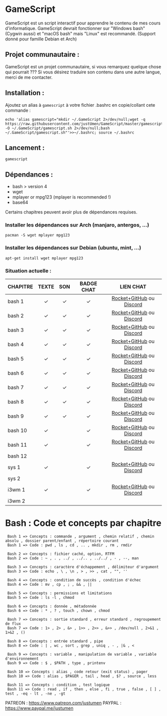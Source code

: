 # GameScript

GameScript est un script interactif pour apprendre le contenu de mes cours d'informatique.
GameScript devrait fonctionner sur "Windows bash" (Cygwin aussi) et "macOS bash" mais "Linux" est recommandé. (Support donné pour famille Debian et Arch)

## Projet communautaire :

GameScript est un projet communautaire, si vous remarquez quelque chose qui pourrait ???
Si vous désirez traduire son contenu dans une autre langue, merci de me contacter.

## Installation :

Ajoutez un alias à `gamescript` à votre fichier .bashrc en copie/collant cete commande :

    echo 'alias gamescript="mkdir ~/.GameScript 2>/dev/null;wget -q https://raw.githubusercontent.com/justUmen/GameScript/master/gamescript.sh -O ~/.GameScript/gamescript.sh 2>/dev/null;bash ~/.GameScript/gamescript.sh"'>>~/.bashrc; source ~/.bashrc

## Lancement :

    gamescript

## Dépendances :

* bash > version 4
* wget
* mplayer or mpg123 (mplayer is recommended !)
* base64

Certains chapitres peuvent avoir plus de dépendances requises.

### Installer les dépendances sur Arch (manjaro, antergos, ...)

    pacman -S wget mplayer mpg123

### Installer les dépendances sur Debian (ubuntu, mint, ...)

    apt-get install wget mplayer mpg123

### Situation actuelle :

|CHAPITRE|TEXTE|SON|BADGE CHAT|LIEN CHAT|
|---------|:-----:|:-----:|:-----:|:-----:|
|bash 1|✓|✓|✓|[Rocket+GitHub](https://rocket.bjornulf.org) ou [Discord](https://discord.gg/25eRgvD)|
|bash 2|✓|✓|✓|[Rocket+GitHub](https://rocket.bjornulf.org) ou [Discord](https://discord.gg/25eRgvD)|
|bash 3|✓|✓|✓|[Rocket+GitHub](https://rocket.bjornulf.org) ou [Discord](https://discord.gg/25eRgvD)|
|bash 4|✓|✓|✓|[Rocket+GitHub](https://rocket.bjornulf.org) ou [Discord](https://discord.gg/25eRgvD)|
|bash 5|✓|✓|✓|[Rocket+GitHub](https://rocket.bjornulf.org) ou [Discord](https://discord.gg/25eRgvD)|
|bash 6|✓|✓|✓|[Rocket+GitHub](https://rocket.bjornulf.org) ou [Discord](https://discord.gg/25eRgvD)|
|bash 7|✓|✓|✓|[Rocket+GitHub](https://rocket.bjornulf.org) ou [Discord](https://discord.gg/25eRgvD)|
|bash 8|✓|✓|✓|[Rocket+GitHub](https://rocket.bjornulf.org) ou [Discord](https://discord.gg/25eRgvD)|
|bash 9|✓|✓|✓|[Rocket+GitHub](https://rocket.bjornulf.org) ou [Discord](https://discord.gg/25eRgvD)|
|bash 10|✓||✓|[Rocket+GitHub](https://rocket.bjornulf.org) ou [Discord](https://discord.gg/25eRgvD)|
|bash 11|✓||✓|[Rocket+GitHub](https://rocket.bjornulf.org) ou [Discord](https://discord.gg/25eRgvD)|
|bash 12|||||
|sys 1|✓||✓|[Rocket+GitHub](https://rocket.bjornulf.org) ou [Discord](https://discord.gg/25eRgvD)|
|sys 2|||||
|i3wm 1|✓||✓|[Rocket+GitHub](https://rocket.bjornulf.org) ou [Discord](https://discord.gg/25eRgvD)|
|i3wm 2|||||

# Bash : Code et concepts par chapitre

     Bash 1 => Concepts : commande , argument , chemin relatif , chemin absolu , dossier parent/enfant , répertoire courant
     Bash 1 => Code : pwd , ls , cd , .. , mkdir , rm , rmdir

     Bash 2 => Concepts : fichier caché, option, RTFM
     Bash 2 => Code : ~ , . , ../ , ../.. , ../../ , - , --, man

     Bash 3 => Concepts : caractère d'échappement , délimiteur d'argument
     Bash 3 => Code : echo , \ , \n , > , >> , cat , "", ''

     Bash 4 => Concepts : condition de succès , condition d'échec
     Bash 4 => Code : mv , cp , ; , && , ||

     Bash 5 => Concepts : permissions et limitations
     Bash 5 => Code : ls -l , chmod

     Bash 6 => Concepts : donnée , métadonnée
     Bash 6 => Code : * , ? , touch , chown , chmod

     Bash 7 => Concepts : sortie standard , erreur standard , regroupement de flux
     Bash 7 => Code : 1> , 2> , &> , 1>> , 2>> , &>> , /dev/null , 2>&1 , 1>&2 , ()

     Bash 8 => Concepts : entrée standard , pipe
     Bash 8 => Code : | , wc , sort , grep , uniq , - , |& , <

     Bash 9 => Concepts : variable , manipulation de variable , variable d'environnement
     Bash 9 => Code : $ , $PATH , type , printenv

     Bash 10 => Concepts : alias , code retour (exit status) , pager
     Bash 10 => Code : alias , $PAGER , tail , head , $? , source , less

     Bash 11 => Concepts : condition , test logique
     Bash 11 => Code : read , if , then , else , fi , true , false , [ ] , test , -eq - lt , -ne , -gt


PATREON : https://www.patreon.com/justumen
PAYPAL : https://www.paypal.me/justumen
